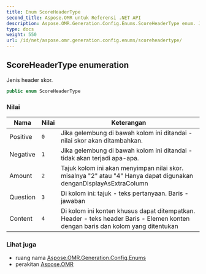 ```yaml
---
title: Enum ScoreHeaderType
second_title: Aspose.OMR untuk Referensi .NET API
description: Aspose.OMR.Generation.Config.Enums.ScoreHeaderType enum. Jenis header skor.
type: docs
weight: 550
url: /id/net/aspose.omr.generation.config.enums/scoreheadertype/
---
```

## ScoreHeaderType enumeration

Jenis header skor.

```csharp
public enum ScoreHeaderType
```

### Nilai

| Nama | Nilai | Keterangan |
| --- | --- | --- |
| Positive | `0` | Jika gelembung di bawah kolom ini ditandai - nilai skor akan ditambahkan. |
| Negative | `1` | Jika gelembung di bawah kolom ini ditandai - tidak akan terjadi apa-apa. |
| Amount | `2` | Tajuk kolom ini akan menyimpan nilai skor. misalnya "2" atau "4" Hanya dapat digunakan denganDisplayAsExtraColumn |
| Question | `3` | Di kolom ini: tajuk - teks pertanyaan. Baris - jawaban |
| Content | `4` | Di kolom ini konten khusus dapat ditempatkan. Header - teks header Baris - Elemen konten dengan baris dan kolom yang ditentukan |

### Lihat juga

* ruang nama [Aspose.OMR.Generation.Config.Enums](../../aspose.omr.generation.config.enums/)
* perakitan [Aspose.OMR](../../)


